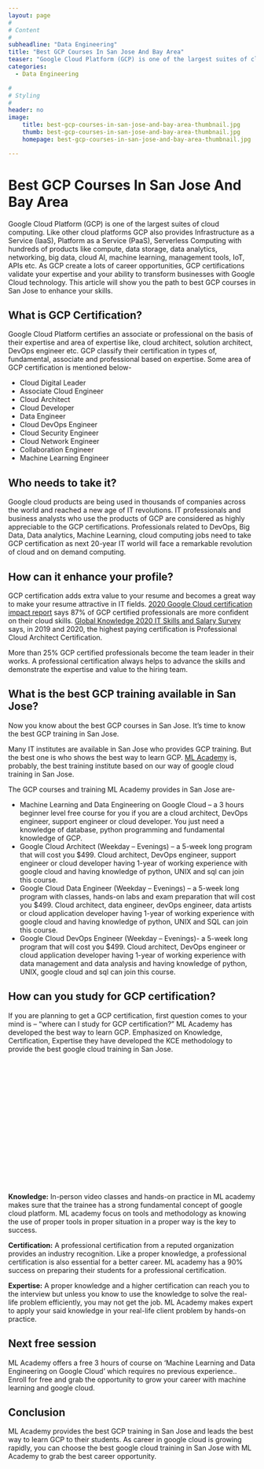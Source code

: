 ```yaml
---
layout: page
#
# Content
#
subheadline: "Data Engineering"
title: "Best GCP Courses In San Jose And Bay Area"
teaser: "Google Cloud Platform (GCP) is one of the largest suites of cloud computing. Like other cloud platforms GCP also provides Infrastructure as a Service (IaaS), Platform as a Service (PaaS), Serverless Computing with hundreds of products like compute, data storage, data analytics, networking, big data, cloud AI, machine learning, management tools, IoT, APIs etc. As GCP create a lots of career opport"
categories:
  - Data Engineering

#
# Styling
#
header: no
image:
    title: best-gcp-courses-in-san-jose-and-bay-area-thumbnail.jpg
    thumb: best-gcp-courses-in-san-jose-and-bay-area-thumbnail.jpg
    homepage: best-gcp-courses-in-san-jose-and-bay-area-thumbnail.jpg

---
```


# Best GCP Courses In San Jose And Bay Area

Google Cloud Platform (GCP) is one of the largest suites of cloud computing. Like other cloud platforms GCP also provides Infrastructure as a Service (IaaS), Platform as a Service (PaaS), Serverless Computing with hundreds of products like compute, data storage, data analytics, networking, big data, cloud AI, machine learning, management tools, IoT, APIs etc. As GCP create a lots of career opportunities, GCP certifications validate your expertise and your ability to transform businesses with Google Cloud technology. This article will show you the path to best GCP courses in San Jose to enhance your skills.


**What is GCP Certification?**
------------------------------


Google Cloud Platform certifies an associate or professional on the basis of their expertise and area of expertise like, cloud architect, solution architect, DevOps engineer etc. GCP classify their certification in types of, fundamental, associate and professional based on expertise. Some area of GCP certification is mentioned below-


* Cloud Digital Leader
* Associate Cloud Engineer
* Cloud Architect
* Cloud Developer
* Data Engineer
* Cloud DevOps Engineer
* Cloud Security Engineer
* Cloud Network Engineer
* Collaboration Engineer
* Machine Learning Engineer


**Who needs to take it?**
-------------------------


Google cloud products are being used in thousands of companies across the world and reached a new age of IT revolutions. IT professionals and business analysts who use the products of GCP are considered as highly appreciable to the GCP certifications. Professionals related to DevOps, Big Data, Data analytics, Machine Learning, cloud computing jobs need to take GCP certification as next 20-year IT world will face a remarkable revolution of cloud and on demand computing.


**How can it enhance your profile?**
------------------------------------


GCP certification adds extra value to your resume and becomes a great way to make your resume attractive in IT fields. [2020 Google Cloud certification impact report](https://services.google.com/fh/files/misc/2020_googlecloud_certification_impact_report.pdf) says 87% of GCP certified professionals are more confident on their cloud skills. [Global Knowledge 2020 IT Skills and Salary Survey](https://www.globalknowledge.com/us-en/resources/resource-library/articles/top-paying-certifications/) says, in 2019 and 2020, the highest paying certification is Professional Cloud Architect Certification.


More than 25% GCP certified professionals become the team leader in their works. A professional certification always helps to advance the skills and demonstrate the expertise and value to the hiring team.


**What is the best GCP training available in San Jose?**
--------------------------------------------------------


Now you know about the best GCP courses in San Jose. It’s time to know the best GCP training in San Jose.


Many IT institutes are available in San Jose who provides GCP training. But the best one is who shows the best way to learn GCP. [ML Academy](https://mlacademy.io/) is, probably, the best training institute based on our way of google cloud training in San Jose. 


The GCP courses and training ML Academy provides in San Jose are-


* Machine Learning and Data Engineering on Google Cloud – a 3 hours beginner level free course for you if you are a cloud architect, DevOps engineer, support engineer or cloud developer. You just need a knowledge of database, python programming and fundamental knowledge of GCP.
* Google Cloud Architect (Weekday – Evenings) – a 5-week long program that will cost you $499. Cloud architect, DevOps engineer, support engineer or cloud developer having 1-year of working experience with google cloud and having knowledge of python, UNIX and sql can join this course.
* Google Cloud Data Engineer (Weekday – Evenings) – a 5-week long program with classes, hands-on labs and exam preparation that will cost you $499. Cloud architect, data engineer, devOps engineer, data artists or cloud application developer having 1-year of working experience with google cloud and having knowledge of python, UNIX and SQL can join this course.
* Google Cloud DevOps Engineer (Weekday – Evenings)- a 5-week long program that will cost you $499. Cloud architect, DevOps engineer or cloud application developer having 1-year of working experience with data management and data analysis and having knowledge of python, UNIX, google cloud and sql can join this course.


**How can you study for GCP certification?**
--------------------------------------------


If you are planning to get a GCP certification, first question comes to your mind is – “where can I study for GCP certification?” ML Academy has developed the best way to learn GCP. Emphasized on Knowledge, Certification, Expertise they have developed the KCE methodology to provide the best google cloud training in San Jose.


![KCE Framework](data:image/svg+xml,%3Csvg%20xmlns='http://www.w3.org/2000/svg'%20viewBox='0%200%201024%20547'%3E%3C/svg%3E)
**Knowledge:** In-person video classes and hands-on practice in ML academy makes sure that the trainee has a strong fundamental concept of google cloud platform. ML academy focus on tools and methodology as knowing the use of proper tools in proper situation in a proper way is the key to success.


**Certification:** A professional certification from a reputed organization provides an industry recognition. Like a proper knowledge, a professional certification is also essential for a better career. ML academy has a 90% success on preparing their students for a professional certification.


**Expertise:** A proper knowledge and a higher certification can reach you to the interview but unless you know to use the knowledge to solve the real-life problem efficiently, you may not get the job. ML Academy makes expert to apply your said knowledge in your real-life client problem by hands-on practice.


**Next free session**
---------------------


ML Academy offers a free 3 hours of course on ‘Machine Learning and Data Engineering on Google Cloud’ which requires no previous experience.. Enroll for free and grab the opportunity to grow your career with machine learning and google cloud.


**Conclusion**
--------------


ML Academy provides the best GCP training in San Jose and leads the best way to learn GCP to their students. As career in google cloud is growing rapidly, you can choose the best google cloud training in San Jose with ML Academy to grab the best career opportunity.



